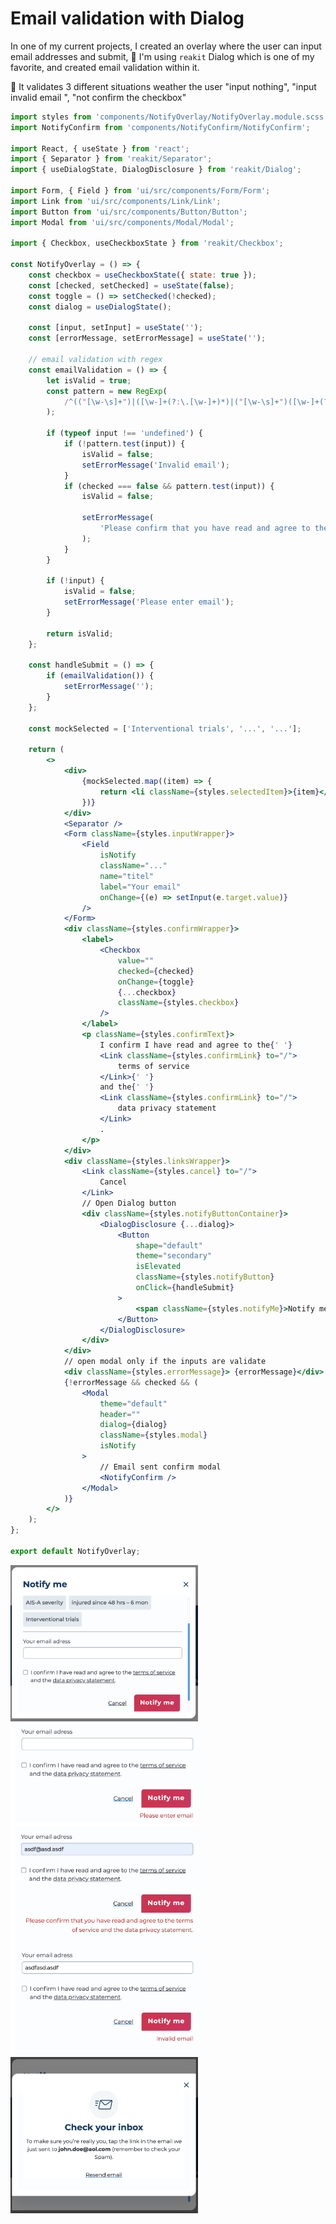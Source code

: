 # Email validation with Dialog

In one of my current projects, I created an overlay where the user can
input email addresses and submit, 🧊 I'm using `reakit` Dialog which is one
of my favorite, and created email validation within it.

💫 It validates 3 different situations weather the user "input nothing",
"input invalid email ", "not confirm the checkbox"

```jsx
import styles from 'components/NotifyOverlay/NotifyOverlay.module.scss';
import NotifyConfirm from 'components/NotifyConfirm/NotifyConfirm';

import React, { useState } from 'react';
import { Separator } from 'reakit/Separator';
import { useDialogState, DialogDisclosure } from 'reakit/Dialog';

import Form, { Field } from 'ui/src/components/Form/Form';
import Link from 'ui/src/components/Link/Link';
import Button from 'ui/src/components/Button/Button';
import Modal from 'ui/src/components/Modal/Modal';

import { Checkbox, useCheckboxState } from 'reakit/Checkbox';

const NotifyOverlay = () => {
	const checkbox = useCheckboxState({ state: true });
	const [checked, setChecked] = useState(false);
	const toggle = () => setChecked(!checked);
	const dialog = useDialogState();

	const [input, setInput] = useState('');
	const [errorMessage, setErrorMessage] = useState('');

	// email validation with regex
	const emailValidation = () => {
		let isValid = true;
		const pattern = new RegExp(
			/^(("[\w-\s]+")|([\w-]+(?:\.[\w-]+)*)|("[\w-\s]+")([\w-]+(?:\.[\w-]+)*))(@((?:[\w-]+\.)*\w[\w-]{0,66})\.([a-z]{2,6}(?:\.[a-z]{2})?)$)|(@\[?((25[0-5]\.|2[0-4][0-9]\.|1[0-9]{2}\.|[0-9]{1,2}\.))((25[0-5]|2[0-4][0-9]|1[0-9]{2}|[0-9]{1,2})\.){2}(25[0-5]|2[0-4][0-9]|1[0-9]{2}|[0-9]{1,2})\]?$)/i,
		);

		if (typeof input !== 'undefined') {
			if (!pattern.test(input)) {
				isValid = false;
				setErrorMessage('Invalid email');
			}
			if (checked === false && pattern.test(input)) {
				isValid = false;

				setErrorMessage(
					'Please confirm that you have read and agree to the terms of service and the data privacy statement.',
				);
			}
		}

		if (!input) {
			isValid = false;
			setErrorMessage('Please enter email');
		}

		return isValid;
	};

	const handleSubmit = () => {
		if (emailValidation()) {
			setErrorMessage('');
		}
	};

	const mockSelected = ['Interventional trials', '...', '...'];

	return (
		<>
			<div>
				{mockSelected.map((item) => {
					return <li className={styles.selectedItem}>{item}</li>;
				})}
			</div>
			<Separator />
			<Form className={styles.inputWrapper}>
				<Field
					isNotify
					className="..."
					name="titel"
					label="Your email"
					onChange={(e) => setInput(e.target.value)}
				/>
			</Form>
			<div className={styles.confirmWrapper}>
				<label>
					<Checkbox
						value=""
						checked={checked}
						onChange={toggle}
						{...checkbox}
						className={styles.checkbox}
					/>
				</label>
				<p className={styles.confirmText}>
					I confirm I have read and agree to the{' '}
					<Link className={styles.confirmLink} to="/">
						terms of service
					</Link>{' '}
					and the{' '}
					<Link className={styles.confirmLink} to="/">
						data privacy statement
					</Link>
					.
				</p>
			</div>
			<div className={styles.linksWrapper}>
				<Link className={styles.cancel} to="/">
					Cancel
				</Link>
				// Open Dialog button
				<div className={styles.notifyButtonContainer}>
					<DialogDisclosure {...dialog}>
						<Button
							shape="default"
							theme="secondary"
							isElevated
							className={styles.notifyButton}
							onClick={handleSubmit}
						>
							<span className={styles.notifyMe}>Notify me</span>
						</Button>
					</DialogDisclosure>
				</div>
			</div>
			// open modal only if the inputs are validate
			<div className={styles.errorMessage}> {errorMessage}</div>
			{!errorMessage && checked && (
				<Modal
					theme="default"
					header=""
					dialog={dialog}
					className={styles.modal}
					isNotify
				>
					// Email sent confirm modal
					<NotifyConfirm />
				</Modal>
			)}
		</>
	);
};

export default NotifyOverlay;
```

<img src='image/overlay1.png' width='300px' height='250px' alt='overlay' />
<img src='image/overlay2.png' width='300px' alt='overlay' />
<img src='image/overlay3.png' width='300px' alt='overlay' />
<img src='image/overlay4.png' width='300px' alt='overlay' />
<img src='image/overlay5.png' width='300px' alt='overlay' />
